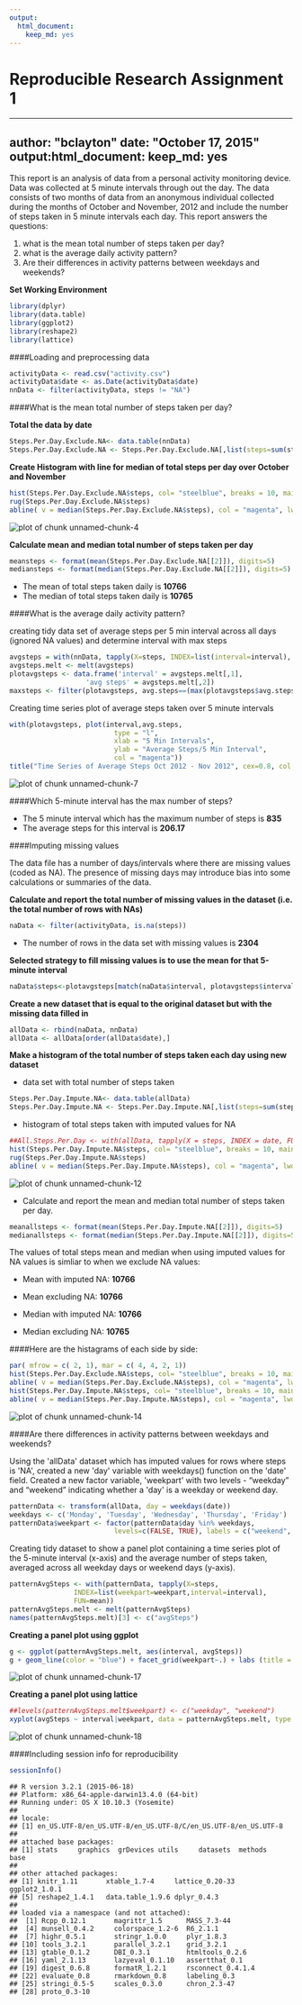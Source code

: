 ```yaml
---
output: 
  html_document: 
    keep_md: yes
---
```


Reproducible Research Assignment 1
===================================
--- 
author: "bclayton"
date: "October 17, 2015"
output:html_document: keep_md: yes
---
 

This report is an analysis of data from a personal activity monitoring device. 
Data was collected at 5 minute intervals through out the day. The data consists 
of two months of data from an anonymous individual collected during the months 
of October and November, 2012 and include the number of steps taken in 5 minute 
intervals each day. This report answers the questions:

1. what is the mean total number of steps taken per day?
2. what is the average daily activity pattern?
3. Are their differences in activity patterns between weekdays and weekends?

**Set Working Environment**


```r
library(dplyr)
library(data.table)
library(ggplot2)
library(reshape2)
library(lattice)
```


####Loading and preprocessing data



```r
activityData <- read.csv("activity.csv")
activityData$date <- as.Date(activityData$date)
nnData <- filter(activityData, steps != "NA")
```

####What is the mean total number of steps taken per day?

**Total the data by date**

```r
Steps.Per.Day.Exclude.NA<- data.table(nnData)
Steps.Per.Day.Exclude.NA <- Steps.Per.Day.Exclude.NA[,list(steps=sum(steps)), by='date']
```

**Create Histogram with line for median of total steps per day over October and November**


```r
hist(Steps.Per.Day.Exclude.NA$steps, col= "steelblue", breaks = 10, main = "Histogram of Total Steps Per Day", xlab = "Steps Per Day (exclude NA values)")
rug(Steps.Per.Day.Exclude.NA$steps)
abline( v = median(Steps.Per.Day.Exclude.NA$steps), col = "magenta", lwd = 4)
```

![plot of chunk unnamed-chunk-4](figure/unnamed-chunk-4-1.png) 

**Calculate mean and median total number of steps taken per day**


```r
meansteps <- format(mean(Steps.Per.Day.Exclude.NA[[2]]), digits=5)
mediansteps <- format(median(Steps.Per.Day.Exclude.NA[[2]]), digits=5)
```

- The mean of total steps taken daily is  **10766**  
- The median of total steps taken daily is **10765**

####What is the average daily activity pattern?

creating tidy data set of average steps per 5 min interval across all days (ignored NA values) and determine interval with max steps

```r
avgsteps = with(nnData, tapply(X=steps, INDEX=list(interval=interval), FUN=mean))
avgsteps.melt <- melt(avgsteps)
plotavgsteps <- data.frame('interval' = avgsteps.melt[,1],
                   'avg steps' = avgsteps.melt[,2])
maxsteps <- filter(plotavgsteps, avg.steps==(max(plotavgsteps$avg.steps)))                  
```

Creating time series plot of average steps taken over 5 minute intervals

```r
with(plotavgsteps, plot(interval,avg.steps,                                            
                          type = "l", 
                          xlab = "5 Min Intervals",
                          ylab = "Average Steps/5 Min Interval",
                          col = "magenta"))
title("Time Series of Average Steps Oct 2012 - Nov 2012", cex=0.8, col.main = "steelblue")
```

![plot of chunk unnamed-chunk-7](figure/unnamed-chunk-7-1.png) 

####Which 5-minute interval has the max number of steps?
- The 5 minute interval which has the maximum number of steps is **835**  
- The average steps for 
this interval is  **206.17**



####Imputing missing values

The data file has a number of days/intervals where there are missing values (coded as NA). The presence of missing days may introduce bias into some calculations or summaries of the data.

**Calculate and report the total number of missing values in the dataset (i.e. the total number of rows with NAs)**


```r
naData <- filter(activityData, is.na(steps))
```

- The number of rows in the data set with missing values is **2304**

**Selected strategy to fill missing values is to use the mean for that 5-minute interval**


```r
naData$steps<-plotavgsteps[match(naData$interval, plotavgsteps$interval),2]
```

**Create a new dataset that is equal to the original dataset but with the missing data filled in**


```r
allData <- rbind(naData, nnData)
allData <- allData[order(allData$date),]
```

**Make a histogram of the total number of steps taken each day using new dataset**

- data set with total number of steps taken

```r
Steps.Per.Day.Impute.NA<- data.table(allData)
Steps.Per.Day.Impute.NA <- Steps.Per.Day.Impute.NA[,list(steps=sum(steps)), by='date']
```

- histogram of total steps taken with imputed values for NA

```r
##All.Steps.Per.Day <- with(allData, tapply(X = steps, INDEX = date, FUN = sum)) 
hist(Steps.Per.Day.Impute.NA$steps, col= "steelblue", breaks = 10, main = "Histogram of Steps Per Day with Imputed Values for NAs", xlab = "Steps Per Day with Imputed Value for NA's")
rug(Steps.Per.Day.Impute.NA$steps)
abline( v = median(Steps.Per.Day.Impute.NA$steps), col = "magenta", lwd = 4)
```

![plot of chunk unnamed-chunk-12](figure/unnamed-chunk-12-1.png) 

- Calculate and report the mean and median total number of steps taken per day. 

```r
meanallsteps <- format(mean(Steps.Per.Day.Impute.NA[[2]]), digits=5)
medianallsteps <- format(median(Steps.Per.Day.Impute.NA[[2]]), digits=5)
```

The values of total steps mean and median when using imputed values for NA values is simliar to when we exclude NA values:

- Mean with imputed NA:    **10766**   

- Mean excluding NA:       **10766**

- Median with imputed NA:  **10766** 

- Median excluding NA:     **10765**


####Here are the histagrams of each side by side:


```r
par( mfrow = c( 2, 1), mar = c( 4, 4, 2, 1))
hist(Steps.Per.Day.Exclude.NA$steps, col= "steelblue", breaks = 10, main = "Histogram of Steps per Day Excluding NA", xlab = "Steps Per Day (exclude NA values)")
abline( v = median(Steps.Per.Day.Exclude.NA$steps), col = "magenta", lwd = 4)
hist(Steps.Per.Day.Impute.NA$steps, col= "steelblue", breaks = 10, main = "Histogram of Steps Per Day with Imputed Values for NAs", xlab = "Steps Per Day (imputed value for NA's)") 
abline( v = median(Steps.Per.Day.Impute.NA$steps), col = "magenta", lwd = 4)
```

![plot of chunk unnamed-chunk-14](figure/unnamed-chunk-14-1.png) 

####Are there differences in activity patterns between weekdays and weekends?

Using the 'allData' dataset which has imputed values for rows where steps is 'NA', created a new 'day' variable with weekdays() function on the 'date' field. 
Created a new factor variable, 'weekpart' with two levels -  “weekday” and “weekend” indicating whether a 'day' is a weekday or weekend day.


```r
patternData <- transform(allData, day = weekdays(date))
weekdays <- c('Monday', 'Tuesday', 'Wednesday', 'Thursday', 'Friday')
patternData$weekpart <- factor(patternData$day %in% weekdays, 
                          levels=c(FALSE, TRUE), labels = c("weekend", "weekday"))
```

Creating tidy dataset to show a panel plot containing a time series plot of the 5-minute interval (x-axis) and the average number of steps taken, averaged across all weekday days or weekend days (y-axis). 

```r
patternAvgSteps <- with(patternData, tapply(X=steps, 
                INDEX=list(weekpart=weekpart,interval=interval), 
                FUN=mean))
patternAvgSteps.melt <- melt(patternAvgSteps) 
names(patternAvgSteps.melt)[3] <- c("avgSteps")
```

**Creating a panel plot using ggplot**



```r
g <- ggplot(patternAvgSteps.melt, aes(interval, avgSteps))
g + geom_line(color = "blue") + facet_grid(weekpart~.) + labs (title = "Average Steps Across Days") + labs (x = "Interval", y = "Number of Steps") + theme_bw()
```

![plot of chunk unnamed-chunk-17](figure/unnamed-chunk-17-1.png) 



**Creating a panel plot using lattice**

```r
##levels(patternAvgSteps.melt$weekpart) <- c("weekday", "weekend") 
xyplot(avgSteps ~ interval|weekpart, data = patternAvgSteps.melt, type = "l", layout=c(1,2), as.table=TRUE, xlab = "Interval", ylab = "Number of Steps", main="Average Steps Across Days")
```

![plot of chunk unnamed-chunk-18](figure/unnamed-chunk-18-1.png) 


####Including session info for reproducibility

```r
sessionInfo()
```

```
## R version 3.2.1 (2015-06-18)
## Platform: x86_64-apple-darwin13.4.0 (64-bit)
## Running under: OS X 10.10.3 (Yosemite)
## 
## locale:
## [1] en_US.UTF-8/en_US.UTF-8/en_US.UTF-8/C/en_US.UTF-8/en_US.UTF-8
## 
## attached base packages:
## [1] stats     graphics  grDevices utils     datasets  methods   base     
## 
## other attached packages:
## [1] knitr_1.11       xtable_1.7-4     lattice_0.20-33  ggplot2_1.0.1   
## [5] reshape2_1.4.1   data.table_1.9.6 dplyr_0.4.3     
## 
## loaded via a namespace (and not attached):
##  [1] Rcpp_0.12.1       magrittr_1.5      MASS_7.3-44      
##  [4] munsell_0.4.2     colorspace_1.2-6  R6_2.1.1         
##  [7] highr_0.5.1       stringr_1.0.0     plyr_1.8.3       
## [10] tools_3.2.1       parallel_3.2.1    grid_3.2.1       
## [13] gtable_0.1.2      DBI_0.3.1         htmltools_0.2.6  
## [16] yaml_2.1.13       lazyeval_0.1.10   assertthat_0.1   
## [19] digest_0.6.8      formatR_1.2.1     rsconnect_0.4.1.4
## [22] evaluate_0.8      rmarkdown_0.8     labeling_0.3     
## [25] stringi_0.5-5     scales_0.3.0      chron_2.3-47     
## [28] proto_0.3-10
```

